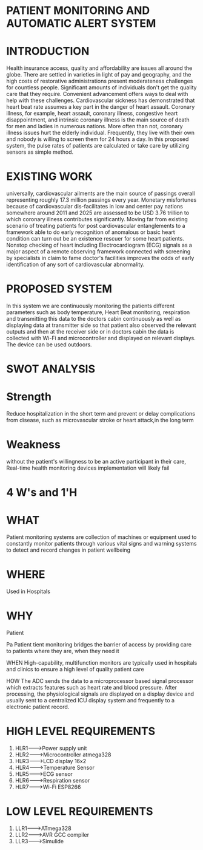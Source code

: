 # PATIENT MONITORING AND AUTOMATIC ALERT SYSTEM 
# INTRODUCTION 
Health insurance access, quality and affordability are issues all around the globe. There are settled in varieties in light of pay and geography, and the high costs of restorative administrations present moderateness challenges for countless people. Significant amounts of individuals don't get the quality care that they require. Convenient advancement offers ways to deal with help with these challenges. Cardiovascular sickness has demonstrated that heart beat rate assumes a key part in the danger of heart assault. Coronary illness, for example, heart assault, coronary illness, congestive heart disappointment, and intrinsic coronary illness is the main source of death for men and ladies in numerous nations. More often than not, coronary illness issues hurt the elderly individual. Frequently, they live with their own and nobody is willing to screen them for 24 hours a day. In this proposed system, the pulse rates of patients are calculated or take care by utilizing sensors as simple method.
# EXISTING WORK 
universally, cardiovascular ailments are the main source of passings overall representing roughly 17.3 million passings every year. Monetary misfortunes because of cardiovascular dis-facilitates in low and center pay nations somewhere around 2011 and 2025 are assessed to be USD 3.76 trillion to which coronary illness contributes significantly. Moving far from existing scenario of treating patients for post cardiovascular entanglements to a framework able to do early recognition of anomalous or basic heart condition can turn out be an existence rescuer for some heart patients. Nonstop checking of heart including Electrocardiogram (ECG) signals as a major aspect of a remote observing framework connected with screening by specialists in claim to fame doctor's facilities improves the odds of early identification of any sort of cardiovascular abnormality.
# PROPOSED SYSTEM 
In this system we are continuously monitoring the patients different parameters such as body temperature, Heart Beat monitoring, respiration and transmitting this data to the doctors cabin continuously as well as displaying data at transmitter side so that patient also observed the relevant outputs and then at the receiver side or in doctors cabin the data is collected with Wi-Fi and microcontroller and displayed on relevant displays. The device can be used outdoors. 
# SWOT ANALYSIS
# Strength
Reduce hospitalization in the short term and prevent or delay complications from disease, such as microvascular stroke or heart attack,in the long term
# Weakness
without the patient's willingness to be an active participant in their care, Real-time health monitoring devices implementation will likely fail
# 4 W's and 1'H
# WHAT
Patient monitoring systems are collection of machines or equipment used to constantly monitor patients through various vital signs and warning systems to detect and record changes in patient wellbeing 
# WHERE 
Used in Hospitals 
# WHY 
Patient






Pa Patient tient monitoring bridges the barrier of access by providing care to patients where they are, when they need it

WHEN
High-capability, multifunction monitors are typically used in hospitals and clinics to ensure a high level of quality patient care

HOW
The ADC sends the data to a microprocessor based signal processor which extracts features such as heart rate and blood pressure. After processing, the physiological signals are displayed on a display device and usually sent to a centralized ICU display system and frequently to a electronic patient record.
# HIGH LEVEL REQUIREMENTS 
1) HLR1--->Power supply unit 
2) HLR2--->Microcontroller atmega328 
3) HLR3--->LCD display 16x2 
4) HLR4--->Temperature Sensor 
5) HLR5--->ECG sensor 
6) HLR6--->Respiration sensor 
7) HLR7--->Wi-Fi ESP8266 
# LOW LEVEL REQUIREMENTS  
1) LLR1--->ATmega328 
2) LLR2--->AVR GCC compiler 
3) LLR3--->Simulide
 


